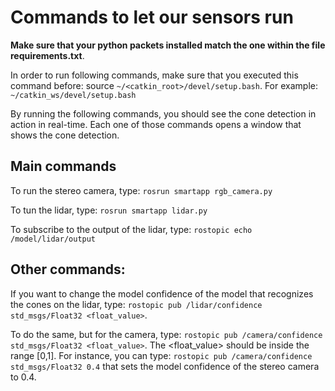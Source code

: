 # Commands to let our sensors run

**Make sure that your python packets installed match the one within the file requirements.txt**.

In order to run following commands, make sure that you executed this command before: source `~/<catkin_root>/devel/setup.bash`. For example: `~/catkin_ws/devel/setup.bash`

By running the following commands, you should see the cone detection in action in real-time. Each one of those commands opens a window that shows the cone detection.

## Main commands
To run the stereo camera, type: `rosrun smartapp rgb_camera.py`

To tun the lidar, type: `rosrun smartapp lidar.py`

To subscribe to the output of the lidar, type: `rostopic echo /model/lidar/output`

## Other commands:

If you want to change the model confidence of the model that recognizes the cones on the lidar, type: `rostopic pub /lidar/confidence std_msgs/Float32 <float_value>`.

To do the same, but for the camera, type: `rostopic pub /camera/confidence std_msgs/Float32 <float_value>`. The <float_value> should be inside the range [0,1].
For instance, you can type: `rostopic pub /camera/confidence std_msgs/Float32 0.4` that sets the model confidence of the stereo camera to 0.4.

